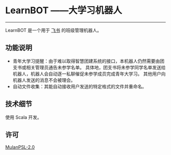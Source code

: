 # LearnBOT ——大学习机器人

---

LearnBOT 是一个用于 [飞书](https://feishu.cn) 的班级管理机器人。

## 功能说明

 - 青年大学习提醒：由于难以取得智慧团建系统的接口，本机器人仍然需要由团支书或相关管理员通告未参学名单。
具体地，团支书将未参学同学名单发送给机器人，机器人会自动逐一私聊催促未参学成员完成青年大学习。
其他用户向机器人发送的消息不会被理会。
 - 自动文件收集：其能自动接收用户发送的特定格式的文件并重命名。

## 技术细节

使用 Scala 开发。

## 许可

[MulanPSL-2.0](https://opensource.org/licenses/MulanPSL-2.0)